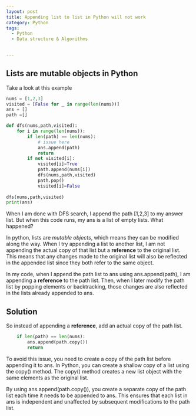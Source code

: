 ```yaml
---
layout: post
title: Appending list to list in Python will not work 
category: Python 
tags:
  - Python
  - Data structure & Algorithms

  
---
```

## Lists are mutable objects in Python
Take a look at this example
```python
nums = [1,2,3]
visited = [False for _ in range(len(nums))]
ans = []
path =[]

def dfs(nums,path,visited):
    for i in range(len(nums)):
        if len(path) == len(nums):
            # issue here
            ans.append(path)
            return
        if not visited[i]:
            visited[i]=True
            path.append(nums[i])
            dfs(nums,path,visited)
            path.pop()
            visited[i]=False
            
dfs(nums,path,visited)
print(ans)
```

When I am done with DFS search, I append the path [1,2,3] to my answer list.
But when this code runs, my ans is a list of empty lists. What happened?

In python, lists are *mutable objects*, which means they can be modified 
along the way. When I try appending a list to another list, I am not appending
the actual copy of that list but a **reference** to the original list. 
This means that any changes made to the original list will also be 
reflected in the appended list since they both refer to the same object.

In my code, when I append the path list to ans using ans.append(path), 
I am appending a **reference** to the path list. Then, when I later 
modify the path list by popping elements or backtracking, those changes 
are also reflected in the lists already appended to ans.

## Solution
So instead of appending a **reference**, add an actual copy of the path list.

```python
    if len(path) == len(nums):
        ans.append(path.copy())
        return
```

To avoid this issue, you need to create a copy of the path list before 
appending it to ans. In Python, you can create a shallow copy of a list 
using the copy() method. The copy() method creates a new list object with 
the same elements as the original list.

By using ans.append(path.copy()), you create a separate copy of the path 
list each time it needs to be appended to ans. This ensures that each 
list in ans is independent and unaffected by subsequent modifications 
to the path list.
